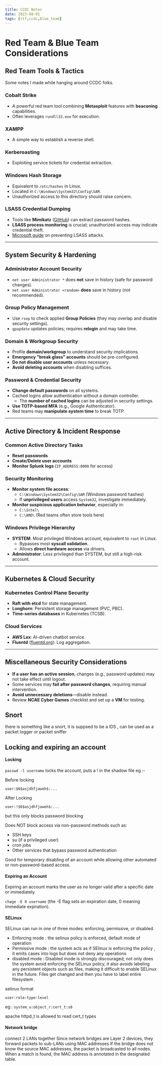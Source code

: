 ```yaml
---
title: CCDC Notes
date: 2023-08-01
tags: [ctf,ccdc,blue_team]
---
```


# Red Team & Blue Team Considerations

## Red Team Tools & Tactics

Some notes I made while hanging around CCDC folks. 

### Cobalt Strike
- A powerful red team tool combining **Metasploit** features with **beaconing** capabilities.
- Often leverages `rundll32.exe` for execution.

### XAMPP
- A simple way to establish a reverse shell.

### Kerberoasting
- Exploiting service tickets for credential extraction.

### Windows Hash Storage
- Equivalent to `/etc/hashes` in Linux.
- Located in `C:\Windows\System32\Config\SAM`.
- Unauthorized access to this directory should raise concern.

### LSASS Credential Dumping
- Tools like **Mimikatz** ([GitHub](https://github.com/ParrotSec/mimikatz)) can extract password hashes.
- **LSASS process monitoring** is crucial; unauthorized access may indicate credential theft.
- [Microsoft guide](https://www.microsoft.com/en-us/security/blog/2022/10/05/detecting-and-preventing-lsass-credential-dumping-attacks/) on preventing LSASS attacks.

---

## System Security & Hardening

### Administrator Account Security
- `net user Administrator *` does **not** save in history (safe for password changes).
- `net user Administrator <random>` **does** save in history (not recommended).

### Group Policy Management
- Use `rsop` to check applied **Group Policies** (they may overlap and disable security settings).
- `gpupdate` updates policies; requires **relogin** and may take time.

### Domain & Workgroup Security
- Profile **domain/workgroup** to understand security implications.
- **Emergency "break glass" accounts** should be pre-configured.
- **Do not disable user accounts** unless necessary.
- **Avoid deleting accounts** when disabling suffices.

### Password & Credential Security
- **Change default passwords** on all systems.
- Cached logins allow authentication without a domain controller.
  - The **number of cached logins** can be adjusted in security settings.
- **Use TOTP-based MFA** (e.g., Google Authenticator).
- Red teams may **manipulate system time** to break TOTP.

---

## Active Directory & Incident Response

### Common Active Directory Tasks
- **Reset passwords**
- **Create/Delete user accounts**
- **Monitor Splunk logs** (`IP_ADDRESS:8000` for access)

### Security Monitoring
- **Monitor system file access**:
  - `C:\Windows\System32\Config\SAM` (Windows password hashes)
  - If **unprivileged users** access `System32`, investigate immediately.
- **Monitor suspicious application behavior**, especially in:
  - `C:\Intel\`
  - `C:\AMD\` (Red teams often store tools here)

### Windows Privilege Hierarchy
- **SYSTEM**: Most privileged Windows account, equivalent to `root` in Linux.
  - Bypasses most **syscall validation**.
  - Allows **direct hardware access** via drivers.
- **Administrator**: Less privileged than SYSTEM, but still a high-risk account.

---

## Kubernetes & Cloud Security

### Kubernetes Control Plane Security
- **Raft with etcd** for state management.
- **Longhorn**: Persistent storage management (PVC, PBC).
- **Time-series databases** in Kubernetes (TCSB).

### Cloud Services
- **AWS Lex**: AI-driven chatbot service.
- **Fluentd** ([fluentd.org](https://www.fluentd.org/)): Log aggregation.

---

## Miscellaneous Security Considerations
- **If a user has an active session**, changes (e.g., password updates) may not take effect until logout.
- Some services may **fail after password changes**, requiring manual intervention.
- **Avoid unnecessary deletions**—disable instead.
- Review **NCAE Cyber Games** checklist and set up a **VM** for testing.


## Snort 

there is something like a snort, it is suppsed to be a IDS , can be used as a packet logger or packet sniffer


## Locking and expiring an account 

#### Locking

`passwd -l username` locks the account, puts a ! in the shadow file  eg :-

Before locking 

`user:$6$asjdhfjaweh$:...` 

After Locking

`user:!$6$asjdhfjaweh$:...` 

but this only blocks password blocking 

Does NOT block access via non-password methods such as:

- SSH keys
- su (if a privileged user)
- cron jobs
- Other services that bypass password authentication

Good for temporary disabling of an account while allowing other automated or non-password-based access.

#### Expiring an Account

Expiring an account marks the user as no longer valid after a specific date or immediately.

`chage -E 0 username` (the -E flag sets an expiration date, 0 meaning immediate expiration).

#### SELinux 

SELinux can run in one of three modes: enforcing, permissive, or disabled.

- Enforcing mode : the selinux policy is enforced, default mode of operation 
- Permissive mode : the system acts as if SElinux is enforcing the policy , it emits cases into logs but does not deny any operations 
- disabled mode : Disabled mode is strongly discouraged; not only does the system avoid enforcing the SELinux policy, it also avoids labeling any persistent objects such as files, making it difficult to enable SELinux in the future. Files get changed and then you have to label entire filesystem .

selinux format 

`user:role:type:level`

eg : `system_u:object_r:cert_t:s0`

apache httpd_t is allowed to read cert_t types 


#### Network bridge 
connect 2 LANs together 
Since network bridges are Layer 2 devices, they forward packets to sub-LANs using MAC addresses
If the bridge does not know the source MAC addresses, the packet is broadcasted to all nodes. When a match is found, the MAC address is annotated in the designated table. 


